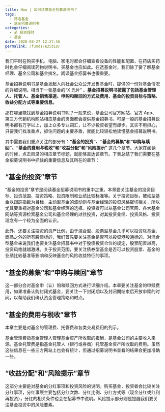 ```yaml
---
title: How | 如何读懂基金招募说明书？
tags: 
  - 筛选基金
  - 基金招募说明书
categories: 
  - 💰 投资理财
  - 基金
date: 2020-08-27 12:27:56
permalink: /funds/e35d18/
---
```


我们平时在购买手机、电脑、家电时都会仔细查看设备的性能和配置，在药店买药时也会仔细阅读药物说明书，买基金也应如此。在选基金时，我们除了要了解基金经理、基金公司和基金排名，阅读基金招募书也很重要。

基金招募说明书是基金发起人向社会公众公开发售基金时，提供的一份对基金情况的详细说明，相当于一张基金的“X 光片” 。**基金招募说明书披露了包括基金管理人、托管人、基金销售渠道、申购和赎回的方式及费用、基金的投资目标与策略、收益分配方式等重要信息。**

那在哪里能找到基金招募说明书呢？一般来说，基金公司官方网站、官方 App、第三方代销机构网站相应基金的页面都会提供基金招募书。可是一般的基金招募说明书都有万字以上，加上众多专业词汇，让不少投资者望而却步。其实不用担心，只要我们找准重点，抓住问题的主要矛盾，就能比较轻松地读懂基金招募说明书。


其中需要我们重点关注的部分有：**“基金的投资”、“基金的募集”和“申购与赎回”、“基金的费用与税收”和“收益分配”和“风险提示”** 这几个章节。大家在阅读的时候，点击目录的相应章节标题，就能够直达该章节。下表总结了我们需要在基金招募说明书中抓住的重要信息及其所在的章节：

  
## “基金的投资”章节

“基金的投资”章节是阅读基金招募说明书的重中之重。本章要关注基金的投资目标、投资范围、投资策略、投资限制和业绩比较标准等。关于投资目标，被动型基金以跟踪指数为目标，主动型基金的波动则与基金经理的投资风格密切相关，所以尤其要重视对基金公司和基金经理的选择。投资者可以从基金公司官网、各大基金网站等资源检索基金公司和基金经理的过往投资，对其投资业绩、投资风格、投资理念有一个较为全面的认识。

此外，还要关注投资的资产比例，由于混合型、股票型基金几乎可以投资除基金、商品之外的所有股债标的，我们首先要关注基金是否可以投资港股通标的，对混合型基金来说我们也要关注基金招募书中对于股债投资仓位的规定，股票配置越高，投资风格就越激进。关于投资范围，要关注债券型基金是否可以投资股票、基金的业绩比较基准等影响和反映基金的风险收益特征的事项。

## “基金的募集”和“申购与赎回”章节
  
这一部分会对基金申（认）购和赎回方式进行详细介绍。本章要关注基金的申赎费用，如果准备认购封闭式基金，要关注一下封闭期以及封闭期结束后开放申赎的时间，以帮助我们确认资金管理策略和时点。

## “基金的费用与税收”章节

本章主要是对基金的管理费、托管费和各类交易费用的列示。 

基金管理费指基金管理人管理基金资产所收取的报酬，是基金公司的主要收入来源。基金托管费是指基金托管人（银行或券商）托管基金资产所收取的费用。虽然这些信息在一些三方网站上也会有统计，但通过招募说明书查看的结果会更加准确一些。

## “收益分配”和“风险提示”章节

这部分主要是对基金的分红事项和投资风险的说明。购买基金，投资者会比较关注分红事项，分红事项主要包括分红次数、分红比例、分红方式等（现金分红或红利再投资），分红的相关条件也会在招募书中说明。风险提示部分则是提醒我们要关注基金投资中的风险要素。
